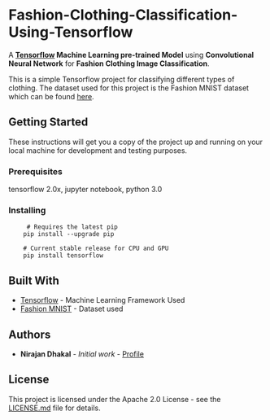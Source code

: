 # Fashion-Clothing-Classification-Using-Tensorflow

A **[Tensorflow](https://tensorflow.org "Official Tensorflow Website") Machine Learning pre-trained Model** using **Convolutional Neural Network** for **Fashion Clothing Image Classification**.

This is a simple Tensorflow project for classifying different types of clothing. The dataset used for this project is the Fashion MNIST dataset which can be found [here](https://github.com/zalandoresearch/fashion-mnist).

## Getting Started

These instructions will get you a copy of the project up and running on your local machine for development and testing purposes.
### Prerequisites

tensorflow 2.0x, jupyter notebook, python 3.0

### Installing
         # Requires the latest pip
        pip install --upgrade pip

        # Current stable release for CPU and GPU
        pip install tensorflow

## Built With

* [Tensorflow](https://www.tensorflow.org/) - Machine Learning Framework Used
* [Fashion MNIST](https://github.com/zalandoresearch/fashion-mnist) - Dataset used

 

## Authors

* **Nirajan Dhakal** - *Initial work* - [Profile](https://github.com/nirajandhakal07)


## License

This project is licensed under the Apache 2.0 License - see the [LICENSE.md](LICENSE.md) file for details.
